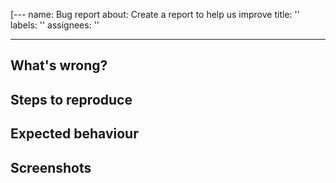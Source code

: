 [---
name: Bug report
about: Create a report to help us improve
title: ''
labels: ''
assignees: ''

---

## What's wrong?


## Steps to reproduce


## Expected behaviour


## Screenshots
